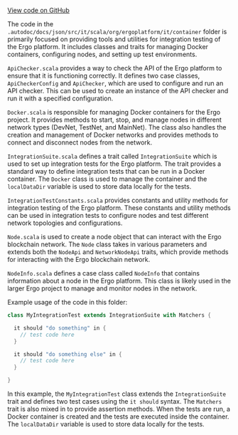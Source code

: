 [View code on GitHub](https://github.com/ergoplatform/ergo/.autodoc/docs/json/src/it/scala/org/ergoplatform/it/container)

The code in the `.autodoc/docs/json/src/it/scala/org/ergoplatform/it/container` folder is primarily focused on providing tools and utilities for integration testing of the Ergo platform. It includes classes and traits for managing Docker containers, configuring nodes, and setting up test environments.

`ApiChecker.scala` provides a way to check the API of the Ergo platform to ensure that it is functioning correctly. It defines two case classes, `ApiCheckerConfig` and `ApiChecker`, which are used to configure and run an API checker. This can be used to create an instance of the API checker and run it with a specified configuration.

`Docker.scala` is responsible for managing Docker containers for the Ergo project. It provides methods to start, stop, and manage nodes in different network types (DevNet, TestNet, and MainNet). The class also handles the creation and management of Docker networks and provides methods to connect and disconnect nodes from the network.

`IntegrationSuite.scala` defines a trait called `IntegrationSuite` which is used to set up integration tests for the Ergo platform. The trait provides a standard way to define integration tests that can be run in a Docker container. The `Docker` class is used to manage the container and the `localDataDir` variable is used to store data locally for the tests.

`IntegrationTestConstants.scala` provides constants and utility methods for integration testing of the Ergo platform. These constants and utility methods can be used in integration tests to configure nodes and test different network topologies and configurations.

`Node.scala` is used to create a node object that can interact with the Ergo blockchain network. The `Node` class takes in various parameters and extends both the `NodeApi` and `NetworkNodeApi` traits, which provide methods for interacting with the Ergo blockchain network.

`NodeInfo.scala` defines a case class called `NodeInfo` that contains information about a node in the Ergo platform. This class is likely used in the larger Ergo project to manage and monitor nodes in the network.

Example usage of the code in this folder:

```scala
class MyIntegrationTest extends IntegrationSuite with Matchers {

  it should "do something" in {
    // test code here
  }

  it should "do something else" in {
    // test code here
  }

}
```

In this example, the `MyIntegrationTest` class extends the `IntegrationSuite` trait and defines two test cases using the `it should` syntax. The `Matchers` trait is also mixed in to provide assertion methods. When the tests are run, a Docker container is created and the tests are executed inside the container. The `localDataDir` variable is used to store data locally for the tests.
